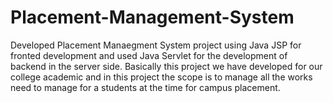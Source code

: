 # Placement-Management-System
Developed Placement Manaegment System project using Java JSP for fronted development and  used Java Servlet for the development of backend in the server side. Basically this project we have developed for our college academic and in this project the scope is to manage all the works need to manage for a students at the time for campus placement. 
